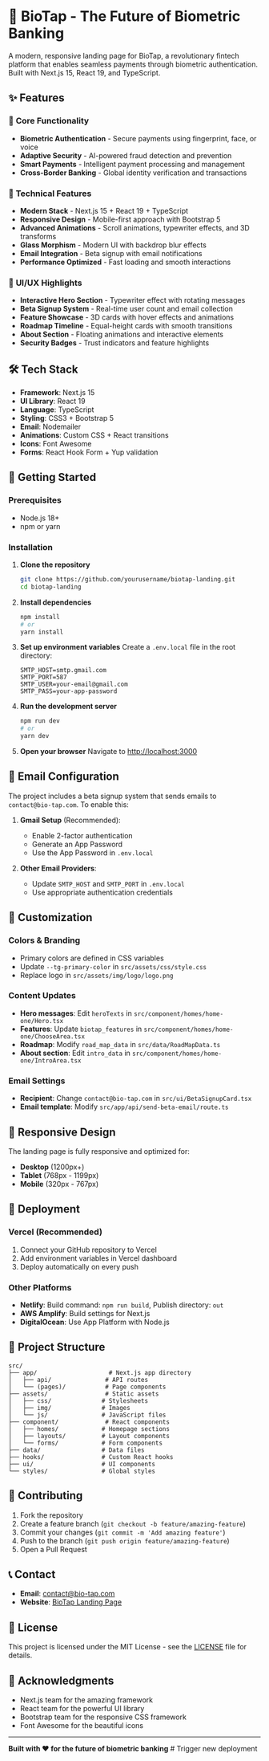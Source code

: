 # 🏦 BioTap - The Future of Biometric Banking

A modern, responsive landing page for BioTap, a revolutionary fintech platform that enables seamless payments through biometric authentication. Built with Next.js 15, React 19, and TypeScript.

## ✨ Features

### 🎯 **Core Functionality**
- **Biometric Authentication** - Secure payments using fingerprint, face, or voice
- **Adaptive Security** - AI-powered fraud detection and prevention
- **Smart Payments** - Intelligent payment processing and management
- **Cross-Border Banking** - Global identity verification and transactions

### 🚀 **Technical Features**
- **Modern Stack** - Next.js 15 + React 19 + TypeScript
- **Responsive Design** - Mobile-first approach with Bootstrap 5
- **Advanced Animations** - Scroll animations, typewriter effects, and 3D transforms
- **Glass Morphism** - Modern UI with backdrop blur effects
- **Email Integration** - Beta signup with email notifications
- **Performance Optimized** - Fast loading and smooth interactions

### 🎨 **UI/UX Highlights**
- **Interactive Hero Section** - Typewriter effect with rotating messages
- **Beta Signup System** - Real-time user count and email collection
- **Feature Showcase** - 3D cards with hover effects and animations
- **Roadmap Timeline** - Equal-height cards with smooth transitions
- **About Section** - Floating animations and interactive elements
- **Security Badges** - Trust indicators and feature highlights

## 🛠️ **Tech Stack**

- **Framework**: Next.js 15
- **UI Library**: React 19
- **Language**: TypeScript
- **Styling**: CSS3 + Bootstrap 5
- **Email**: Nodemailer
- **Animations**: Custom CSS + React transitions
- **Icons**: Font Awesome
- **Forms**: React Hook Form + Yup validation

## 🚀 **Getting Started**

### Prerequisites
- Node.js 18+ 
- npm or yarn

### Installation

1. **Clone the repository**
   ```bash
   git clone https://github.com/yourusername/biotap-landing.git
   cd biotap-landing
   ```

2. **Install dependencies**
   ```bash
   npm install
   # or
   yarn install
   ```

3. **Set up environment variables**
   Create a `.env.local` file in the root directory:
   ```env
   SMTP_HOST=smtp.gmail.com
   SMTP_PORT=587
   SMTP_USER=your-email@gmail.com
   SMTP_PASS=your-app-password
   ```

4. **Run the development server**
   ```bash
   npm run dev
   # or
   yarn dev
   ```

5. **Open your browser**
   Navigate to [http://localhost:3000](http://localhost:3000)

## 📧 **Email Configuration**

The project includes a beta signup system that sends emails to `contact@bio-tap.com`. To enable this:

1. **Gmail Setup** (Recommended):
   - Enable 2-factor authentication
   - Generate an App Password
   - Use the App Password in `.env.local`

2. **Other Email Providers**:
   - Update `SMTP_HOST` and `SMTP_PORT` in `.env.local`
   - Use appropriate authentication credentials

## 🎨 **Customization**

### **Colors & Branding**
- Primary colors are defined in CSS variables
- Update `--tg-primary-color` in `src/assets/css/style.css`
- Replace logo in `src/assets/img/logo/logo.png`

### **Content Updates**
- **Hero messages**: Edit `heroTexts` in `src/component/homes/home-one/Hero.tsx`
- **Features**: Update `biotap_features` in `src/component/homes/home-one/ChooseArea.tsx`
- **Roadmap**: Modify `road_map_data` in `src/data/RoadMapData.ts`
- **About section**: Edit `intro_data` in `src/component/homes/home-one/IntroArea.tsx`

### **Email Settings**
- **Recipient**: Change `contact@bio-tap.com` in `src/ui/BetaSignupCard.tsx`
- **Email template**: Modify `src/app/api/send-beta-email/route.ts`

## 📱 **Responsive Design**

The landing page is fully responsive and optimized for:
- **Desktop** (1200px+)
- **Tablet** (768px - 1199px)
- **Mobile** (320px - 767px)

## 🚀 **Deployment**

### **Vercel** (Recommended)
1. Connect your GitHub repository to Vercel
2. Add environment variables in Vercel dashboard
3. Deploy automatically on every push

### **Other Platforms**
- **Netlify**: Build command: `npm run build`, Publish directory: `out`
- **AWS Amplify**: Build settings for Next.js
- **DigitalOcean**: Use App Platform with Node.js

## 📄 **Project Structure**

```
src/
├── app/                    # Next.js app directory
│   ├── api/               # API routes
│   └── (pages)/           # Page components
├── assets/                # Static assets
│   ├── css/              # Stylesheets
│   ├── img/              # Images
│   └── js/               # JavaScript files
├── component/             # React components
│   ├── homes/            # Homepage sections
│   ├── layouts/          # Layout components
│   └── forms/            # Form components
├── data/                 # Data files
├── hooks/                # Custom React hooks
├── ui/                   # UI components
└── styles/               # Global styles
```

## 🤝 **Contributing**

1. Fork the repository
2. Create a feature branch (`git checkout -b feature/amazing-feature`)
3. Commit your changes (`git commit -m 'Add amazing feature'`)
4. Push to the branch (`git push origin feature/amazing-feature`)
5. Open a Pull Request

## 📞 **Contact**

- **Email**: contact@bio-tap.com
- **Website**: [BioTap Landing Page](https://bio-tap.com)

## 📜 **License**

This project is licensed under the MIT License - see the [LICENSE](LICENSE) file for details.

## 🙏 **Acknowledgments**

- Next.js team for the amazing framework
- React team for the powerful UI library
- Bootstrap team for the responsive CSS framework
- Font Awesome for the beautiful icons

---

**Built with ❤️ for the future of biometric banking**
#   T r i g g e r   n e w   d e p l o y m e n t  
 